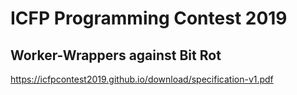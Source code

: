 # ICFP Programming Contest 2019
## Worker-Wrappers against Bit Rot

https://icfpcontest2019.github.io/download/specification-v1.pdf